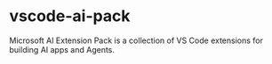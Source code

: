 # vscode-ai-pack
Microsoft AI Extension Pack is a collection of VS Code extensions for building AI apps and Agents.
